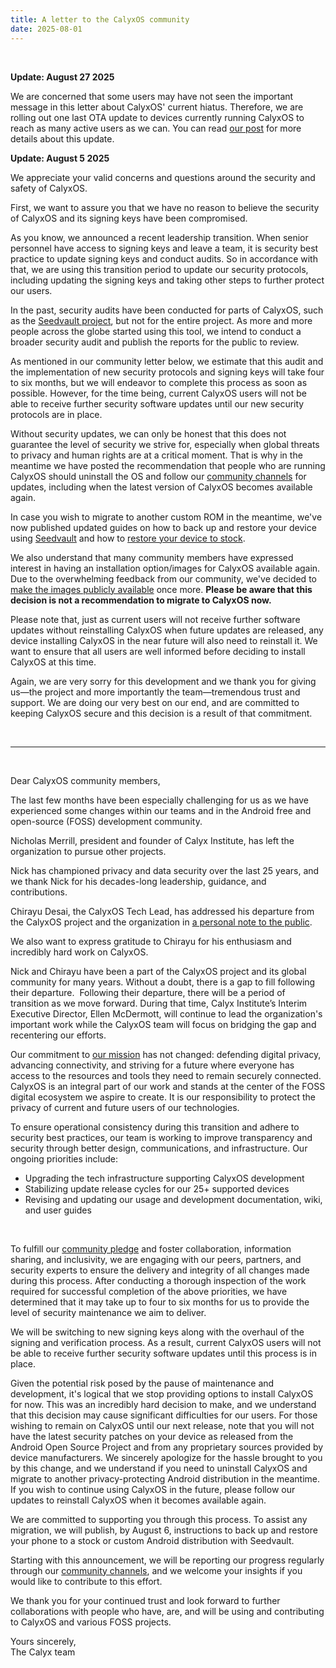 ```yaml
---
title: A letter to the CalyxOS community
date: 2025-08-01
---
```


&nbsp;
&nbsp;
&nbsp;

**Update: August 27 2025**

We are concerned that some users may have not seen the important message in this letter about CalyxOS' current hiatus. Therefore, we are rolling out one last OTA update to devices currently running CalyxOS to reach as many active users as we can. You can read [our post](/news/2025/08/27/last-ota-update-before-new-calyxos-release/) for more details about this update.

**Update: August 5 2025**

We appreciate your valid concerns and questions around the security and safety of CalyxOS. 

First, we want to assure you that we have no reason to believe the security of CalyxOS and its signing keys have been compromised. 

As you know, we announced a recent leadership transition. When senior personnel have access to signing keys and leave a team, it is security best practice to update signing keys and conduct audits. So in accordance with that, we are using this transition period to update our security protocols, including updating the signing keys and taking other steps to further protect our users.

In the past, security audits have been conducted for parts of CalyxOS, such as the [Seedvault project](https://seedvault.app/2021-security-quickscan-ros.pdf), but not for the entire project. As more and more people across the globe started using this tool, we intend to conduct a broader security audit and publish the reports for the public to review.

As mentioned in our community letter below, we estimate that this audit and the implementation of new security protocols and signing keys will take four to six months, but we will endeavor to complete this process as soon as possible. However, for the time being, current CalyxOS users will not be able to receive further security software updates until our new security protocols are in place. 

Without security updates, we can only be honest that this does not guarantee the level of security we strive for, especially when global threats to privacy and human rights are at a critical moment. That is why in the meantime we have posted the recommendation that people who are running CalyxOS should uninstall the OS and follow our [community channels](/community/) for updates, including when the latest version of CalyxOS becomes available again.  

In case you wish to migrate to another custom ROM in the meantime, we've now published updated guides on how to back up and restore your device using [Seedvault](/docs/guide/apps/seedvault/) and how to [restore your device to stock](/install/stock/).

We also understand that many community members have expressed interest in having an installation option/images for CalyxOS available again. Due to the overwhelming feedback from our community, we've decided to [make the images publicly available](/get/factory) once more. **Please be aware that this decision is not a recommendation to migrate to CalyxOS now.**

Please note that, just as current users will not receive further software updates without reinstalling CalyxOS when future updates are released, any device installing CalyxOS in the near future will also need to reinstall it. We want to ensure that all users are well informed before deciding to install CalyxOS at this time.

Again, we are very sorry for this development and we thank you for giving us—the project and more importantly the team—tremendous trust and support. We are doing our very best on our end, and are committed to keeping CalyxOS secure and this decision is a result of that commitment.

&nbsp;

---

&nbsp;

Dear CalyxOS community members,

The last few months have been especially challenging for us as we have experienced some changes within our teams and in the Android free and open-source (FOSS) development community.

Nicholas Merrill, president and founder of Calyx Institute, has left the organization to pursue other projects.

Nick has championed privacy and data security over the last 25 years, and we thank Nick for his decades-long leadership, guidance, and contributions.

Chirayu Desai, the CalyxOS Tech Lead, has addressed his departure from the CalyxOS project and the organization in [a personal note to the public](https://www.reddit.com/r/CalyxOS/comments/1lxgnp8/a_personal_note/).

We also want to express gratitude to Chirayu for his enthusiasm and incredibly hard work on CalyxOS.

Nick and Chirayu have been a part of the CalyxOS project and its global community for many years. Without a doubt, there is a gap to fill following their departure. 
Following their departure, there will be a period of transition as we move forward. During that time, Calyx Institute’s Interim Executive Director, Ellen McDermott, will continue to lead the organization's important work while the CalyxOS team will focus on bridging the gap and recentering our efforts.

Our commitment to [our mission](https://calyxinstitute.org/about) has not changed: defending digital privacy, advancing connectivity, and striving for a future where everyone has access to the resources and tools they need to remain securely connected. CalyxOS is an integral part of our work and stands at the center of the FOSS digital ecosystem we aspire to create. It is our responsibility to protect the privacy of current and future users of our technologies.

To ensure operational consistency during this transition and adhere to security best practices, our team is working to improve transparency and security through better design, communications, and infrastructure. Our ongoing priorities include:  
* Upgrading the tech infrastructure supporting CalyxOS development
* Stabilizing update release cycles for our 25+ supported devices
* Revising and updating our usage and development documentation, wiki, and user guides

&nbsp;

To fulfill our [community pledge](https://calyxos.org/community/pledge/) and foster collaboration, information sharing, and inclusivity, we are engaging with our peers, partners, and security experts to ensure the delivery and integrity of all changes made during this process. After conducting a thorough inspection of the work required for successful completion of the above priorities, we have determined that it may take up to four to six months for us to provide the level of security maintenance we aim to deliver.

We will be switching to new signing keys along with the overhaul of the signing and verification process. As a result, current CalyxOS users will not be able to receive further security software updates until this process is in place.

Given the potential risk posed by the pause of maintenance and development, it's logical that we stop providing options to install CalyxOS for now. This was an incredibly hard decision to make, and we understand that this decision may cause significant difficulties for our users.
For those wishing to remain on CalyxOS until our next release, note that you will not have the latest security patches on your device as released from the Android Open Source Project and from any proprietary sources provided by device manufacturers. We sincerely apologize for the hassle brought to you by this change, and we understand if you need to uninstall CalyxOS and migrate to another privacy-protecting Android distribution in the meantime. If you wish to continue using CalyxOS in the future, please follow our updates to reinstall CalyxOS when it becomes available again.

We are committed to supporting you through this process. To assist any migration, we will publish, by August 6, instructions to back up and restore your phone to a stock or custom Android distribution with Seedvault.

Starting with this announcement, we will be reporting our progress regularly through our [community channels](https://calyxos.org/community/), and we welcome your insights if you would like to contribute to this effort.

We thank you for your continued trust and look forward to further collaborations with people who have, are, and will be using and contributing to CalyxOS and various FOSS projects.

Yours sincerely,  
The Calyx team
